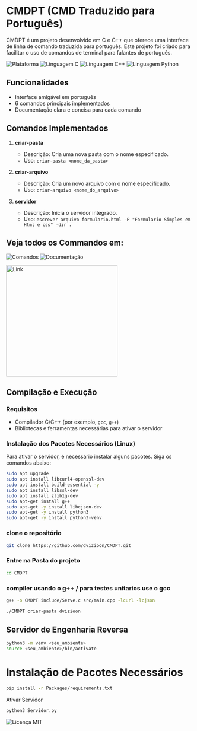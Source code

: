 # CMDPT (CMD Traduzido para Português)

CMDPT é um projeto desenvolvido em C e C++ que oferece uma interface de linha de comando traduzida para português. Este projeto foi criado para facilitar o uso de comandos de terminal para falantes de português.

![Plataforma](https://img.shields.io/badge/plataforma-linux-blue)
![Linguagem C](https://img.shields.io/badge/linguagem-C-blue)
![Linguagem C++](https://img.shields.io/badge/linguagem-C++-blue)
![Linguagem Python](https://img.shields.io/badge/linguagem-Python-blue)

## Funcionalidades

- Interface amigável em português
- 6 comandos principais implementados
- Documentação clara e concisa para cada comando

## Comandos Implementados

1. **criar-pasta**
   - Descrição: Cria uma nova pasta com o nome especificado.
   - Uso: `criar-pasta <nome_da_pasta>`

2. **criar-arquivo**
   - Descrição: Cria um novo arquivo com o nome especificado.
   - Uso: `criar-arquivo <nome_do_arquivo>`

3. **servidor**
   - Descrição: Inicia o servidor integrado.
   - Uso: `escrever-arquivo formulario.html -P "Formulario Simples em Html e css" -dir . `

## Veja todos os Commandos em:
![Comandos](https://img.shields.io/badge/comandos-terminal-green)
![Documentação](https://img.shields.io/badge/veja%20todos%20os%20comandos-documentação-orange)


<a href="https://dvizioon.github.io/CMDPT/">
<img width=300 src="https://static.vecteezy.com/system/resources/thumbnails/021/971/563/small/click-cursor-icon-with-click-here-button-free-png.png" alt="Link" />
</a>





## Compilação e Execução

### Requisitos

- Compilador C/C++ (por exemplo, `gcc`, `g++`)
- Bibliotecas e ferramentas necessárias para ativar o servidor

### Instalação dos Pacotes Necessários (Linux)

Para ativar o servidor, é necessário instalar alguns pacotes. Siga os comandos abaixo:

```sh
sudo apt upgrade
sudo apt install libcurl4-openssl-dev
sudo apt install build-essential -y
sudo apt install libssl-dev
sudo apt install zlib1g-dev
sudo apt-get install g++
sudo apt-get -y install libcjson-dev
sudo apt-get -y install python3
sudo apt-get -y install python3-venv

```
### clone o repositório
```sh
git clone https://github.com/dvizioon/CMDPT.git
```
### Entre na Pasta do projeto
```sh
cd CMDPT
```
### compiler usando o g++ / para testes unitarios use o gcc
```sh
g++ -o CMDPT include/Serve.c src/main.cpp -lcurl -lcjson

```

```sh
./CMDPT criar-pasta dvizioon
```

## Servidor de Engenharia Reversa

```sh
python3 -m venv <seu_ambiente>
source <seu_ambiente>/bin/activate
```
# Instalação de Pacotes Necessários
```sh
pip install -r Packages/requirements.txt
```

Ativar Servidor 

```sh
python3 Servidor.py
```

![Licença MIT](https://img.shields.io/badge/licença-MIT-green)
